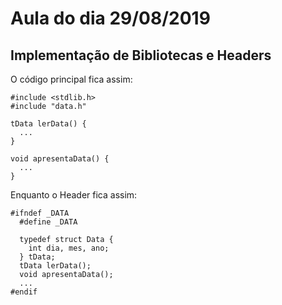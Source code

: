 # Aula do dia 29/08/2019

## Implementação de Bibliotecas e Headers

O código principal fica assim:

```
#include <stdlib.h>
#include "data.h"

tData lerData() {
  ...
}

void apresentaData() {
  ...
}
```


Enquanto o Header fica assim:
```
#ifndef _DATA
  #define _DATA

  typedef struct Data {
    int dia, mes, ano;
  } tData;
  tData lerData();
  void apresentaData();
  ...
#endif
```